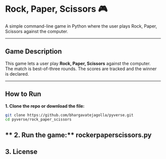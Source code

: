 # Rock, Paper, Scissors 🎮

A simple command-line game in Python where the user plays Rock, Paper, Scissors against the computer.

---

## Game Description

This game lets a user play **Rock, Paper, Scissors** against the computer.  
The match is best-of-three rounds. The scores are tracked and the winner is declared.

---

##  How to Run

**1. Clone the repo or download the file:**

```bash
git clone https://github.com/bhargavatejagolla/pyverse.git
cd pyverse/rock_paper_scissors
```
** 2. Run the game:**
 rockerpaperscissors.py
---
## 3.  License
 
